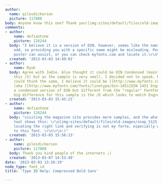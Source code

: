 ```yaml
---
author:
  name: gilesdickerson
  picture: 117888
body: Anyone know this one? Thank you![img:sites/default/files/old-images/typesample_5669.png]
comments:
- author:
    name: defiantone
    picture: 126244
  body: "I believe it is a version of DIN. however, seems like the naming is a bit
    odd, so providing you with a specific name might be misleading. Perhaps another
    poster can assist, or you can check myfonts.com and locate it.\r\n\r\nhttp://www.myfonts.com/search/din/fonts/\r\n"
  created: '2013-03-03 14:49:01'
- author:
    name: Ryuk
  body: Agree with Jodie. Also thought it could be DIN Condensed (mainly because of
    this /S) but as the sample is very small, I decided not to speak. Now I know she
    could think the same, I believe it could be [[http://www.myfonts.com/fonts/urw/engschrift|Engschrift]]
    (aka [[http://www.myfonts.com/fonts/linotype/din-1451|DIN 1451 Engschrift]]),
    a condensed version of DIN but different from the "regular" FontFont one. The
    big difference for this sample is the /O which looks to match Engschrift.
  created: '2013-03-03 15:45:21'
- author:
    name: defiantone
    picture: 126244
  body: "visiting the magazine site provides more samples, and the whatfont browser
    tool shows this: \r\n[img:sites/default/files/old-images/snap_5125.png]\r\nbut
    locating the right link and verifying is not my forte, especially when it comes
    to this font. \r\n\r\n:)"
  created: '2013-03-03 15:56:13'
- author:
    name: gilesdickerson
    picture: 117888
  body: Thank you kind people of the internets ;)
  created: '2013-03-07 14:53:49'
date: '2013-03-03 13:26:19'
node_type: font_id
title: 'Type ID Help: Compressed Bold Sans'

---
```

